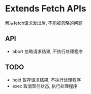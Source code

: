 # Extends Fetch APIs

解决fetch请求发出后, 不能被忽略的问题

## API
* abort 忽略请求结果, 不执行处理程序

## TODO
* hold 暂存请求结果, 不执行处理程序
* exec 取消暂存状态, 执行处理程序


